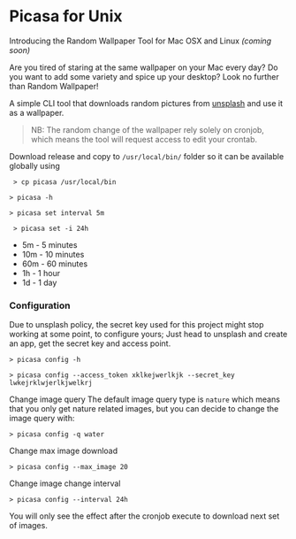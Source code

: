 # Picasa for Unix

Introducing the Random Wallpaper Tool for Mac OSX and Linux *(coming soon)*

Are you tired of staring at the same wallpaper on your Mac every day? Do you want to add some variety and spice up your desktop? Look no further than Random Wallpaper!

A simple CLI tool that downloads random pictures from [unsplash](unsplash.com/) and use it as a wallpaper. 

> NB: The random change of the wallpaper rely solely on cronjob, which means the tool will request access to edit your crontab.

Download release and copy to `/usr/local/bin/` folder so it can be available globally using

```
 > cp picasa /usr/local/bin
```

```
> picasa -h
```

```
> picasa set interval 5m
```

```
 > picasa set -i 24h
```

- 5m - 5 minutes
- 10m - 10 minutes
- 60m - 60 minutes
- 1h  - 1 hour
- 1d - 1 day

### Configuration
Due to unsplash policy, the secret key used for this project might stop working at some point, to configure yours; Just head to unsplash and create an app, get the secret key and access point.
```
> picasa config -h
```

```
> picasa config --access_token xklkejwerlkjk --secret_key lwkejrklwjerlkjwelkrj
```

Change image query
The default image query type is `nature` which means that you only get nature related images, but you can decide to change the image query with:
```
> picasa config -q water
```

Change max image download 
```
> picasa config --max_image 20
```

Change image change interval
```
> picasa config --interval 24h
```
You will only see the effect after the cronjob execute to download next set of images.
